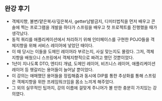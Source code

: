 ## 완강 후기
- 객체지향, 불변/얕은복사/깊은복사, getter남발금지, 디미터법칙을 먼저 배우고 콘솔에 찍는 프로그램을 개발을 하다가 스프링을 배우고 첫 프로젝트를 진행했을 때가 생각났다.
- 동적 쿼리를 애플리케이션에서 처리하기 위해 인터페이스를 구현한 POJO들을 객체지향을 위해 서비스 레이어에 넣었던 때이다.
- 이 때 당시는 이들을 도메인 레이어라 부르는지, 사실 맞는지도 몰랐다. 그저, 객체지향을 배웠으니 스프링에서 객체지향적으로 짜려고 했던 것뿐이었다.
- 1년이 지나도록 DTO, 엔티티 개념, 도메인 레이어, 비즈니스 레이어, 애플리케이션 레이어 등 헷갈리는 용어들이 늘어날 뿐이었다.
- 이 강의는 애매했던 용어들을 정립해줌과 동시에 DIP를 통한 추상화를 통해 스프링은 객체지향을 위한 프레임워크임을 몸소 느끼게 해주었다.
- 그 외의 실무적인 팁까지, 강의 이름에 걸맞게 주니어가 볼 만한 충분히 가치있는 강의였다.